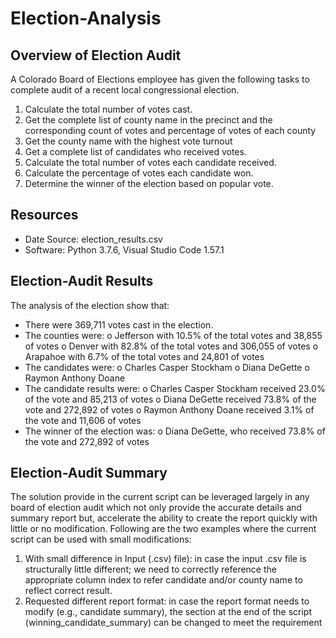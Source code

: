 # Election-Analysis
## Overview of Election Audit
A Colorado Board of Elections employee has given the following tasks to complete audit of a recent local congressional election.
1.	Calculate the total number of votes cast.
2.	Get the complete list of county name in the precinct and the corresponding count of votes and percentage of votes of each county
3.	Get the county name with the highest vote turnout
4.	Get a complete list of candidates who received votes.
5.	Calculate the total number of votes each candidate received.
6.	Calculate the percentage of votes each candidate won.
7.	Determine the winner of the election based on popular vote.
## Resources
-	Date Source: election_results.csv
-	Software: Python 3.7.6, Visual Studio Code 1.57.1
## Election-Audit Results
The analysis of the election show that:
-	There were 369,711 votes cast in the election.
-	The counties were:
o	Jefferson with 10.5% of the total votes and 38,855 of votes
o	Denver with 82.8% of the total votes and 306,055 of votes
o	Arapahoe with 6.7% of the total votes and 24,801 of votes
-	The candidates were:
o	Charles Casper Stockham
o	Diana DeGette
o	Raymon Anthony Doane
-	The candidate results were:
o	Charles Casper Stockham received 23.0% of the vote and 85,213 of votes
o	Diana DeGette received 73.8% of the vote and 272,892 of votes
o	Raymon Anthony Doane received 3.1% of the vote and 11,606 of votes
-	The winner of the election was:
o	Diana DeGette, who received 73.8% of the vote and 272,892 of votes
## Election-Audit Summary
The solution provide in the current script can be leveraged largely in any board of election audit which not only provide the accurate details and summary report but, accelerate the ability to create the report quickly with little or no modification.
Following are the two examples where the current script can be used with small modifications:
1.	With small difference in Input (.csv) file): in case the input .csv file is structurally little different; we need to correctly reference the appropriate column index to refer candidate and/or county name to reflect correct result.
2.	Requested different report format: in case the report format needs to modify (e.g., candidate summary), the section at the end of the script (winning_candidate_summary) can be changed to meet the requirement
